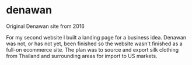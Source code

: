 # denawan
Original Denawan site from 2016

For my second website I built a landing page for a business idea. Denawan was not, or has not yet, been finished so the website wasn't finished as a full-on ecommerce site. The plan was to source and export silk clothing from Thailand and surrounding areas for import to US markets. 
